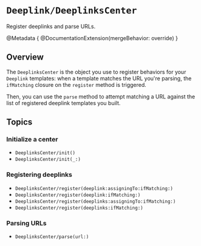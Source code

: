 # ``Deeplink/DeeplinksCenter``

Register deeplinks and parse URLs.

@Metadata {
    @DocumentationExtension(mergeBehavior: override)
}

## Overview

The ``DeeplinksCenter`` is the object you use to register behaviors for your ``Deeplink`` templates: when a template matches the URL you're parsing, the `ifMatching` closure on the `register` method is triggered.

Then, you can use the `parse` method to attempt matching a URL against the list of registered deeplink templates you built.

## Topics

### Initialize a center

- ``DeeplinksCenter/init()``
- ``DeeplinksCenter/init(_:)``

### Registering deeplinks

- ``DeeplinksCenter/register(deeplink:assigningTo:ifMatching:)``
- ``DeeplinksCenter/register(deeplink:ifMatching:)``
- ``DeeplinksCenter/register(deeplinks:assigningTo:ifMatching:)``
- ``DeeplinksCenter/register(deeplinks:ifMatching:)``

### Parsing URLs

- ``DeeplinksCenter/parse(url:)``
